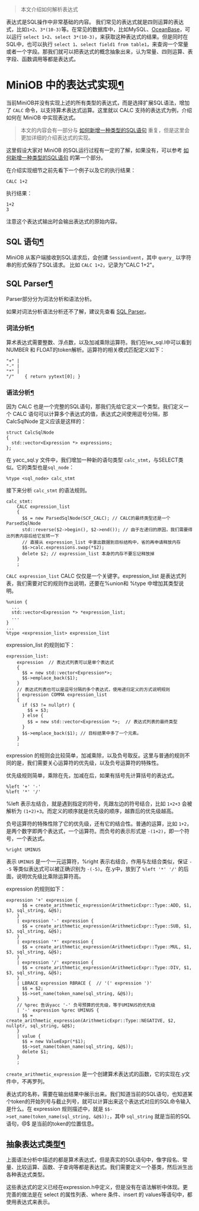 > 本文介绍如何解析表达式

表达式是SQL操作中非常基础的内容。 我们常见的表达式就是四则运算的表达式，比如`1+2`、`3*(10-3)`等。在常见的数据库中，比如MySQL、[OceanBase](https://github.com/oceanbase/oceanbase)，可以运行 `select 1+2`、`select 3*(10-3)`，来获取这种表达式的结果。但是同时在SQL中，也可以执行 `select 1`、`select field1 from table1`，来查询一个常量或者一个字段。那我们就可以把表达式的概念抽象出来，认为常量、四则运算、表字段、函数调用等都是表达式。

# MiniOB 中的表达式实现[¶](https://oceanbase.github.io/miniob/design/miniob-sql-expression/#miniob)

当前MiniOB并没有实现上述的所有类型的表达式，而是选择扩展SQL语法，增加了 `CALC` 命令，以支持算术表达式运算。这里就以 CALC 支持的表达式为例，介绍如何在 MiniOB 中实现表达式。

> 本文的内容会有一部分与 [如何新增一种类型的SQL语句](https://oceanbase.github.io/miniob/design/miniob-how-to-add-new-sql/) 重复，但是这里会更加详细的介绍表达式的实现。

这里假设大家对 MiniOB 的SQL运行过程有一定的了解，如果没有，可以参考 [如何新增一种类型的SQL语句](https://oceanbase.github.io/miniob/design/miniob-how-to-add-new-sql/) 的第一个部分。

在介绍实现细节之前先看下一个例子以及它的执行结果：

```
CALC 1+2
```

执行结果：

```
1+2
3
```



注意这个表达式输出时会输出表达式的原始内容。

## SQL 语句[¶](https://oceanbase.github.io/miniob/design/miniob-sql-expression/#sql)

MiniOB 从客户端接收到SQL请求后，会创建 `SessionEvent`，其中 `query_` 以字符串的形式保存了SQL请求。 比如 `CALC 1+2`，记录为"CALC 1+2"。

## SQL Parser[¶](https://oceanbase.github.io/miniob/design/miniob-sql-expression/#sql-parser)

Parser部分分为词法分析和语法分析。

如果对词法分析语法分析还不了解，建议先查看 [SQL Parser](https://oceanbase.github.io/miniob/design/miniob-sql-parser/)。

### 词法分析[¶](https://oceanbase.github.io/miniob/design/miniob-sql-expression/#_2)

算术表达式需要整数、浮点数，以及加减乘除运算符。我们在lex_sql.l中可以看到 NUMBER 和 FLOAT的token解析。运算符的相关模式匹配定义如下：

```
"+" |
"-" |
"*" |
"/"    { return yytext[0]; }
```

### 语法分析[¶](https://oceanbase.github.io/miniob/design/miniob-sql-expression/#_3)

因为 CALC 也是一个完整的SQL语句，那我们先给它定义一个类型。我们定义一个 CALC 语句可以计算多个表达式的值，表达式之间使用逗号分隔，那 CalcSqlNode 定义应该是这样的：

```
struct CalcSqlNode
{
  std::vector<Expression *> expressions;
};
```



在 yacc_sql.y 文件中，我们增加一种新的语句类型 `calc_stmt`，与SELECT类似。它的类型也是`sql_node`：

```
%type <sql_node> calc_stmt
```



接下来分析 `calc_stmt` 的语法规则。

```
calc_stmt:
    CALC expression_list
    {
      $$ = new ParsedSqlNode(SCF_CALC); // CALC的最终类型还是一个ParsedSqlNode
      std::reverse($2->begin(), $2->end()); // 由于左递归的原因，我们需要得出列表内容后给它反转一下
      // 直接从 expression_list 中拿出数据到目标结构中，省的再申请释放内存
      $$->calc.expressions.swap(*$2); 
      delete $2; // expression_list 本身的内存不要忘记释放掉
    }
    ;
```



`CALC expression_list` CALC 仅仅是一个关键字。expression_list 是表达式列表，我们需要对它的规则作出说明，还要在%union和 %type 中增加其类型说明。

```
%union {
  ...
  std::vector<Expression *> *expression_list;
  ...
}
...
%type <expression_list> expression_list
```



expression_list 的规则如下：

```
expression_list:
    expression  // 表达式列表可以是单个表达式
    {
      $$ = new std::vector<Expression*>;
      $$->emplace_back($1);
    }
    // 表达式列表也可以是逗号分隔的多个表达式，使用递归定义的方式说明规则
    | expression COMMA expression_list 
    {
      if ($3 != nullptr) {
        $$ = $3;
      } else {
        $$ = new std::vector<Expression *>;  // 表达式列表的最终类型
      }
      $$->emplace_back($1); // 目标结果中多了一个元素。
    }
    ;
```



expression 的规则会比较简单，加减乘除，以及负号取反。这里与普通的规则不同的是，我们需要关心运算符的优先级，以及负号运算符的特殊性。

优先级规则简单，乘除在先，加减在后，如果有括号先计算括号的表达式。

```
%left '+' '-'
%left '*' '/'
```

%left 表示左结合，就是遇到指定的符号，先跟左边的符号结合，比如 `1+2+3` 会被解析为 `(1+2)+3`。而定义的顺序就是优先级的顺序，越靠后的优先级越高。

负号运算符的特殊性除了它的优先级，还有它的结合性。普通的运算，比如 `1+2`，是两个数字即两个表达式，一个运算符。而负号的表示形式是 `-(1+2)`，即一个符号，一个表达式。

```
%right UMINUS
```

表示 `UMINUS` 是一个一元运算符，%right 表示右结合，作用与左结合类似，保证 `- -5` 等类似表达式可以被正确识别为 `-(-5)`。在.y中，放到了 `%left '*' '/'` 的后面，说明优先级比乘除运算符高。



expression 的规则如下：

```
expression '+' expression {
      $$ = create_arithmetic_expression(ArithmeticExpr::Type::ADD, $1, $3, sql_string, &@$);
    }
    | expression '-' expression {
      $$ = create_arithmetic_expression(ArithmeticExpr::Type::SUB, $1, $3, sql_string, &@$);
    }
    | expression '*' expression {
      $$ = create_arithmetic_expression(ArithmeticExpr::Type::MUL, $1, $3, sql_string, &@$);
    }
    | expression '/' expression {
      $$ = create_arithmetic_expression(ArithmeticExpr::Type::DIV, $1, $3, sql_string, &@$);
    }
    | LBRACE expression RBRACE {  // '(' expression ')'
      $$ = $2;
      $$->set_name(token_name(sql_string, &@$));
    }
    // %prec 告诉yacc '-' 负号预算的优先级，等于UMINUS的优先级
    | '-' expression %prec UMINUS {
      $$ = create_arithmetic_expression(ArithmeticExpr::Type::NEGATIVE, $2, nullptr, sql_string, &@$);
    }
    | value {
      $$ = new ValueExpr(*$1);
      $$->set_name(token_name(sql_string, &@$));
      delete $1;
    }
    ;
```



`create_arithmetic_expression` 是一个创建算术表达式的函数，它的实现在.y文件中，不再罗列。

表达式的名称，需要在输出结果中展示出来。我们知道当前的SQL语句，也知道某个token的开始列号与截止列号，就可以计算出来这个表达式对应的SQL命令输入是什么。在 expression 规则描述中，就是 `$$->set_name(token_name(sql_string, &@$));`，其中 `sql_string` 就是当前的SQL语句，@$ 是当前的token的位置信息。

## 抽象表达式类型[¶](https://oceanbase.github.io/miniob/design/miniob-sql-expression/#_4)

上面语法分析中描述的都是算术表达式，但是真实的SQL语句中，像字段名、常量、比较运算、函数、子查询等都是表达式。我们需要定义一个基类，然后派生出各种表达式类型。

这些表达式的定义已经在expression.h中定义，但是没有在语法解析中体现。更完善的做法是在 select 的属性列表、where 条件、insert 的 values等语句中，都使用表达式来表示。